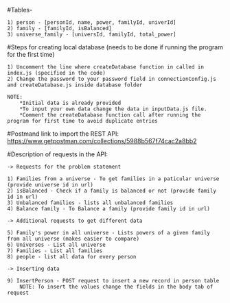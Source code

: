 #Tables-
    
    1) person - [personId, name, power, familyId, univerId]
    2) family - [familyId, isBalanced]
    3) universe_family - [universId, familyId, total_power]

#Steps for creating local database (needs to be done if running the program for the first time)
    
    1) Uncomment the line where createDatabase function in called in index.js (specified in the code)
    2) Change the password to your password field in connectionConfig.js and createDatabase.js inside database folder

    NOTE: 
        *Initial data is already provided
        *To input your own data change the data in inputData.js file.
        *Comment the createDatabase function call after running the program for first time to avoid duplicate entries

#Postmand link to import the REST API:   https://www.getpostman.com/collections/5988b567f74cac2a8bb2

#Description of requests in the API:  
    
    -> Requests for the problem statement

    1) Families from a universe - To get families in a paticular universe (provide universe id in url)
    2) isBalanced - Check if a family is balanced or not (provide family id in url)
    3) Unbalanced families - lists all unbalanced families
    4) Balance family - To Balance a family (provide family id in url)
    
    -> Additional requests to get different data

    5) Family's power in all universe - Lists powers of a given family from all universe (makes easier to compare)
    6) Universes - List all universe
    7) Families - List all families
    8) people - list all data for every person

    -> Inserting data
    
    9) InsertPerson - POST request to insert a new record in person table   
        NOTE: To insert the values change the fields in the body tab of request